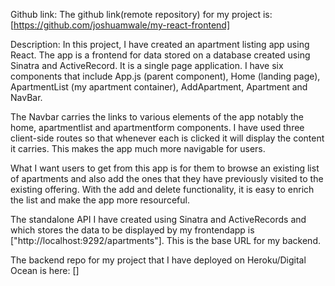 Github link: The github link(remote repository) for my project is: [https://github.com/joshuamwale/my-react-frontend]

Description: In this project, I have created an apartment listing app using React. The app is a frontend for data stored on a database created using Sinatra and ActiveRecord. It is a single page application. I have six components that include App.js (parent component), Home (landing page), ApartmentList (my apartment container), AddApartment, Apartment and NavBar.

The Navbar carries the links to various elements of the app notably the home, apartmentlist and apartmentform components. I have used three client-side routes so that whenever each is clicked it will display the content it carries. This makes the app much more navigable for users.

What I want users to get from this app is for them to browse an existing list of apartments and also add the ones that they have previously visited to the existing offering. With the add and delete functionality, it is easy to enrich the list and make the app more resourceful.

The standalone API I have created using Sinatra and ActiveRecords and which stores the data to be displayed by my frontendapp is ["http://localhost:9292/apartments"]. This is the base URL for my backend.

The backend repo for my project that I have deployed on Heroku/Digital Ocean is here: []